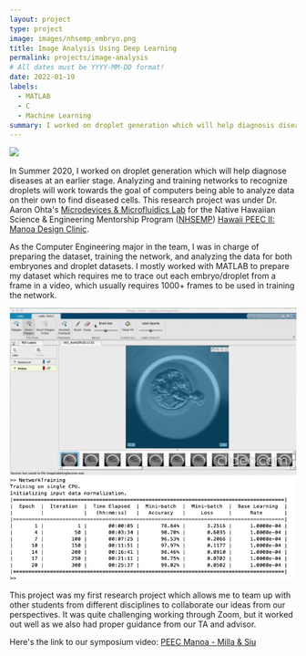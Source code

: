 ```yaml
---
layout: project
type: project
image: images/nhsemp_embryo.png
title: Image Analysis Using Deep Learning
permalink: projects/image-analysis
# All dates must be YYYY-MM-DD format!
date: 2022-01-19
labels:
  - MATLAB
  - C
  - Machine Learning
summary: I worked on droplet generation which will help diagnosis diseases at an earlier stage.
---
```


<img class="ui image" src="{{ site.baseurl }}/images/nhsemp_embryo.png">

In Summer 2020, I worked on droplet generation which will help diagnose diseases at an earlier stage. Analyzing and training networks to recognize droplets will work towards the goal of computers being able to analyze data on their own to find diseased cells. This research project was under Dr. Aaron Ohta's [Microdevices & Microfluidics Lab](https://sites.google.com/a/hawaii.edu/uh-mnm-lab/members) for the Native Hawaiian Science & Engineering Mentorship Program ([NHSEMP](https://sites.google.com/a/hawaii.edu/nhsemp/home?authuser=0)) [Hawaii PEEC II: Manoa Design Clinic](https://sites.google.com/a/hawaii.edu/nhsemp/what-we-do/summer-programs/m%C4%81noa-design-clinic?authuser=0).

As the Computer Engineering major in the team, I was in charge of preparing the dataset, training the network, and analyzing the data for both embryones and droplet datasets. I mostly worked with MATLAB to prepare my dataset which requires me to trace out each embryo/droplet from a frame in a video, which usually requires 1000+ frames to be used in training the network.

<img class="ui medium image" src="../images/nhsemp_embryo.gif">

<img class="ui medium image" src="../images/nhsemp_table.png">

This project was my first research project which allows me to team up with other students from different disciplines to collaborate our ideas from our perspectives. It was quite challenging working through Zoom, but it worked out well as we also had proper guidance from our TA and advisor. 

Here's the link to our symposium video: [PEEC Manoa - Milla & Siu](https://sites.google.com/hawaii.edu/2020peeciisymposium/uh-m%C4%81noa/milla-siu)


